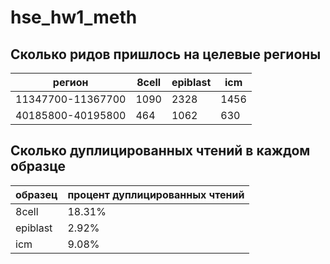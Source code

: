 # hse_hw1_meth

## Сколько ридов пришлось на целевые регионы
| регион            | 8cell | epiblast | icm  |
|-------------------|-------|----------|------|
| 11347700-11367700 | 1090  | 2328     | 1456 |
| 40185800-40195800 | 464   | 1062     | 630  |

## Сколько дуплицированных чтений в каждом образце
|образец   | процент дуплицированных чтений |
|----------|--------------------------------|
| 8cell    | 18.31%                         |
| epiblast | 2.92%                          |
| icm      | 9.08%                          |
